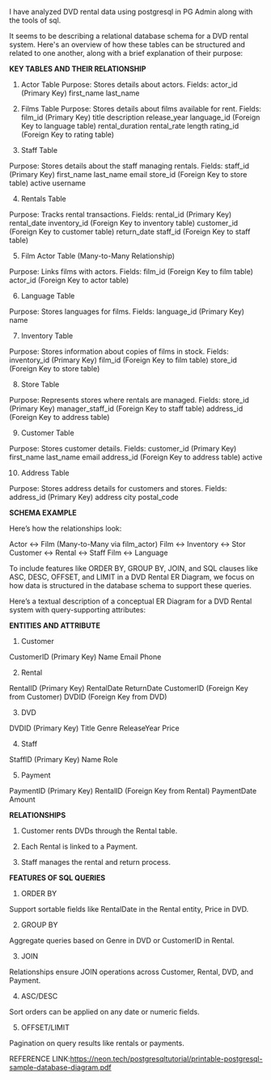 I have analyzed DVD rental data using postgresql in PG Admin along with the tools of sql.

It seems to be describing a relational database schema for a DVD rental system. Here's an overview of how these tables can be structured and related to one another,
along with a brief explanation of their purpose:

**KEY TABLES AND THEIR RELATIONSHIP**

1. Actor Table
Purpose: Stores details about actors.
Fields:
actor_id (Primary Key)
first_name
last_name

2. Films Table
Purpose: Stores details about films available for rent.
Fields:
film_id (Primary Key)
title
description
release_year
language_id (Foreign Key to language table)
rental_duration
rental_rate
length
rating_id (Foreign Key to rating table)

3. Staff Table

Purpose: Stores details about the staff managing rentals.
Fields:
staff_id (Primary Key)
first_name
last_name
email
store_id (Foreign Key to store table)
active
username

4. Rentals Table

Purpose: Tracks rental transactions.
Fields:
rental_id (Primary Key)
rental_date
inventory_id (Foreign Key to inventory table)
customer_id (Foreign Key to customer table)
return_date
staff_id (Foreign Key to staff table)

5. Film Actor Table (Many-to-Many Relationship)

Purpose: Links films with actors.
Fields:
film_id (Foreign Key to film table)
actor_id (Foreign Key to actor table)

6. Language Table

Purpose: Stores languages for films.
Fields:
language_id (Primary Key)
name

7. Inventory Table

Purpose: Stores information about copies of films in stock.
Fields:
inventory_id (Primary Key)
film_id (Foreign Key to film table)
store_id (Foreign Key to store table)

8. Store Table

Purpose: Represents stores where rentals are managed.
Fields:
store_id (Primary Key)
manager_staff_id (Foreign Key to staff table)
address_id (Foreign Key to address table)

9. Customer Table

Purpose: Stores customer details.
Fields:
customer_id (Primary Key)
first_name
last_name
email
address_id (Foreign Key to address table)
active

10. Address Table

Purpose: Stores address details for customers and stores.
Fields:
address_id (Primary Key)
address
city
postal_code


**SCHEMA EXAMPLE**

Here’s how the relationships look:

Actor ↔ Film (Many-to-Many via film_actor)
Film ↔ Inventory ↔ Stor
Customer ↔ Rental ↔ Staff
Film ↔ Language


To include features like ORDER BY, GROUP BY, JOIN, and SQL clauses like ASC, DESC, OFFSET, and LIMIT in a DVD Rental ER Diagram, 
we focus on how data is structured in the database schema to support these queries.

Here’s a textual description of a conceptual ER Diagram for a DVD Rental system with query-supporting attributes:

**ENTITIES AND ATTRIBUTE**

1. Customer

CustomerID (Primary Key)
Name
Email
Phone

2. Rental

RentalID (Primary Key)
RentalDate
ReturnDate
CustomerID (Foreign Key from Customer)
DVDID (Foreign Key from DVD)

3. DVD

DVDID (Primary Key)
Title
Genre
ReleaseYear
Price

4. Staff

StaffID (Primary Key)
Name
Role

5. Payment

PaymentID (Primary Key)
RentalID (Foreign Key from Rental)
PaymentDate
Amount

**RELATIONSHIPS**

1. Customer rents DVDs through the Rental table.

2. Each Rental is linked to a Payment.

3. Staff manages the rental and return process.


**FEATURES OF SQL QUERIES**

1. ORDER BY

Support sortable fields like RentalDate in the Rental entity, Price in DVD.


2. GROUP BY

Aggregate queries based on Genre in DVD or CustomerID in Rental.


3. JOIN

Relationships ensure JOIN operations across Customer, Rental, DVD, and Payment.


4. ASC/DESC

Sort orders can be applied on any date or numeric fields.


5. OFFSET/LIMIT

Pagination on query results like rentals or payments.





REFERENCE LINK:https://neon.tech/postgresqltutorial/printable-postgresql-sample-database-diagram.pdf
